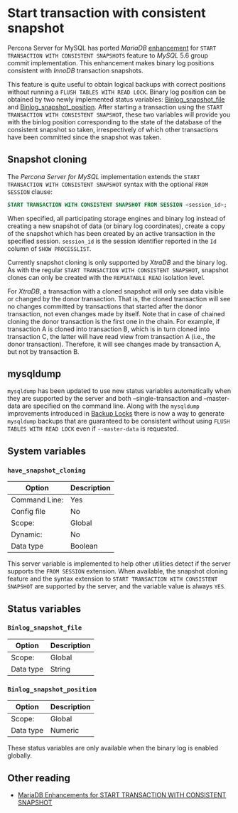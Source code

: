 # Start transaction with consistent snapshot

Percona Server for MySQL has ported *MariaDB* [enhancement](https://mariadb.com/kb/en/enhancements-for-start-transaction-with-consistent/) for `START TRANSACTION WITH CONSISTENT SNAPSHOTS` feature to *MySQL* 5.6 group commit implementation. This enhancement makes binary log positions consistent with *InnoDB* transaction snapshots.

This feature is quite useful to obtain logical backups with correct positions without running a `FLUSH TABLES WITH READ LOCK`. Binary log position can be obtained by two newly implemented status variables: [Binlog_snapshot_file](#binlog_snapshot_file) and [Binlog_snapshot_position](#binlog_snapshot_position). After starting a transaction using the `START TRANSACTION WITH CONSISTENT SNAPSHOT`, these two variables will provide you with the binlog position corresponding to the state of the database of the consistent snapshot so taken, irrespectively of which other transactions have been committed since the snapshot was taken.

## Snapshot cloning

The *Percona Server for MySQL* implementation extends the `START TRANSACTION WITH CONSISTENT SNAPSHOT` syntax with the optional `FROM SESSION` clause:

```sql
START TRANSACTION WITH CONSISTENT SNAPSHOT FROM SESSION <session_id>;
```

When specified, all participating storage engines and binary log instead of creating a new snapshot of data (or binary log coordinates), create a copy of the snapshot which has been created by an active transaction in the specified session. `session_id` is the session identifier reported in the `Id` column of `SHOW PROCESSLIST`.

Currently snapshot cloning is only supported by *XtraDB* and the binary log. As with the regular `START TRANSACTION WITH CONSISTENT SNAPSHOT`, snapshot clones can only be created with the `REPEATABLE READ` isolation level.

For *XtraDB*, a transaction with a cloned snapshot will only see data visible or changed by the donor transaction. That is, the cloned transaction will see no changes committed by transactions that started after the donor transaction, not even changes made by itself. Note that in case of chained cloning the donor transaction is the first one in the chain. For example, if transaction A is cloned into transaction B, which is in turn cloned into transaction C, the latter will have read view from transaction A (i.e., the donor transaction). Therefore, it will see changes made by transaction A, but not by transaction B.

## mysqldump

`mysqldump` has been updated to use new status variables automatically when they are supported by the server and both –single-transaction and –master-data are specified on the command line. Along with the `mysqldump` improvements introduced in [Backup Locks](./backup-locks.md#backup-locks) there is now a way to generate `mysqldump` backups that are guaranteed to be consistent without using `FLUSH TABLES WITH READ LOCK` even if `--master-data` is requested.

## System variables

### `have_snapshot_cloning`

| Option         | Description        |
| -------------- | ------------------ |
| Command Line:  | Yes                |
| Config file    | No                 |
| Scope:         | Global             |
| Dynamic:       | No                 |
| Data type      | Boolean            |

This server variable is implemented to help other utilities detect if the server supports the `FROM SESSION` extension. When available, the snapshot cloning feature and the syntax extension to `START TRANSACTION WITH CONSISTENT SNAPSHOT` are supported by the server, and the variable value is always `YES`.

## Status variables

### `Binlog_snapshot_file`

| Option         | Description        |
| -------------- | ------------------ |
| Scope:         | Global             |
| Data type      | String             |

### `Binlog_snapshot_position`

| Option         | Description        |
| -------------- | ------------------ |
| Scope:         | Global             |
| Data type      | Numeric            |

These status variables are only available when the binary log is enabled globally.

## Other reading

* [MariaDB Enhancements for START TRANSACTION WITH CONSISTENT SNAPSHOT](https://mariadb.com/kb/en/enhancements-for-start-transaction-with-consistent/)
